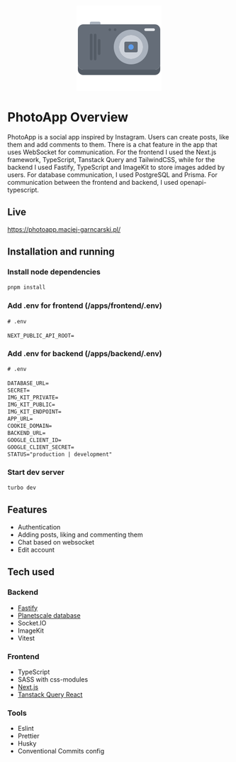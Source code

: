 <p align="center">
  <img width="192" height="192" src="https://raw.githubusercontent.com/MaciejGarncarski/photo-app/main/.github/logo.png">
</p>

# PhotoApp Overview

PhotoApp is a social app inspired by Instagram. Users can create posts, like them and add comments to them. There is a chat feature in the app that uses WebSocket for communication. For the frontend I used the Next.js framework, TypeScript, Tanstack Query and TailwindCSS, while for the backend I used Fastify, TypeScript and ImageKit to store images added by users. For database communication, I used PostgreSQL and Prisma. For communication between the frontend and backend, I used openapi-typescript.

## Live

<https://photoapp.maciej-garncarski.pl/>

## Installation and running

### Install node dependencies

```bash
pnpm install
```

### Add .env for frontend (/apps/frontend/.env)

```
# .env

NEXT_PUBLIC_API_ROOT=
```

### Add .env for backend (/apps/backend/.env)

```
# .env

DATABASE_URL=
SECRET=
IMG_KIT_PRIVATE=
IMG_KIT_PUBLIC=
IMG_KIT_ENDPOINT=
APP_URL=
COOKIE_DOMAIN=
BACKEND_URL=
GOOGLE_CLIENT_ID=
GOOGLE_CLIENT_SECRET=
STATUS="production | development"
```

### Start dev server

```bash
turbo dev
```

## Features

- Authentication
- Adding posts, liking and commenting them
- Chat based on websocket
- Edit account

## Tech used

### Backend

- [Fastify](https://www.fastify.io/)
- [Planetscale database](https://planetscale.com/)
- Socket.IO
- ImageKit
- Vitest

### Frontend

- TypeScript
- SASS with css-modules
- [Next.js](https://nextjs.org/)
- [Tanstack Query React](https://tanstack.com/query/latest/docs/react/overview)

### Tools

- Eslint
- Prettier
- Husky
- Conventional Commits config
